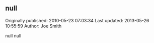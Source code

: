 ## null 
Originally published: 2010-05-23 07:03:34 
Last updated: 2013-05-26 10:55:59 
Author: Joe Smith 
 
null null